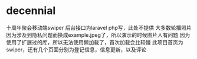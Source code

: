 # decennial
十周年聚会移动端swiper
后台接口为laravel php写，此处不提供
大多数轮播照片因为涉及到隐私问题而换成example.jpeg了，所以演示的时候图片人有问题
因为使用了扩展过的库，所以无法使用懒加载了，首次加载会比较慢
此项目首页为swiper，还有几个页面分别为登记信息，信息更新，以及评论
